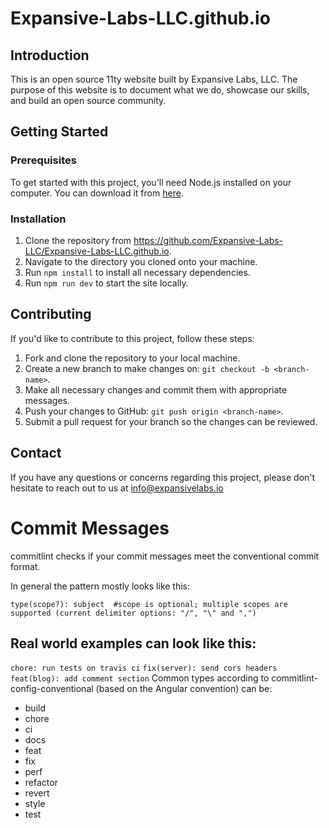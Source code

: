 # Expansive-Labs-LLC.github.io

## Introduction
This is an open source 11ty website built by Expansive Labs, LLC. The purpose of this website is to document what we do, showcase our skills, and build an open source community. 

## Getting Started

### Prerequisites
To get started with this project, you'll need Node.js installed on your computer. You can download it from [here](https://nodejs.org/).

### Installation
1. Clone the repository from https://github.com/Expansive-Labs-LLC/Expansive-Labs-LLC.github.io.
2. Navigate to the directory you cloned onto your machine.
3. Run `npm install` to install all necessary dependencies.
4. Run `npm run dev` to start the site locally.

## Contributing

If you'd like to contribute to this project, follow these steps:

1. Fork and clone the repository to your local machine.
2. Create a new branch to make changes on: `git checkout -b <branch-name>`.
3. Make all necessary changes and commit them with appropriate messages.
4. Push your changes to GitHub: `git push origin <branch-name>`.
5. Submit a pull request for your branch so the changes can be reviewed.

## Contact
If you have any questions or concerns regarding this project, please don't hesitate to reach out to us at info@expansivelabs.io

# Commit Messages

commitlint checks if your commit messages meet the conventional commit format.

In general the pattern mostly looks like this:

`type(scope?): subject  #scope is optional; multiple scopes are supported (current delimiter options: "/", "\" and ",")`

## Real world examples can look like this:

`chore: run tests on travis ci`
`fix(server): send cors headers`
`feat(blog): add comment section`
Common types according to commitlint-config-conventional (based on the Angular convention) can be:

- build
- chore
- ci
- docs
- feat
- fix
- perf
- refactor
- revert
- style
- test

